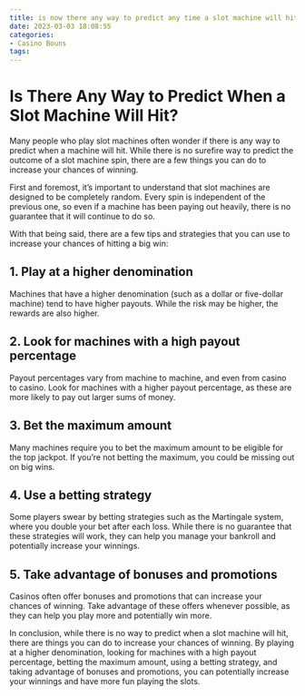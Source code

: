 ```yaml
---
title: is now there any way to predict any time a slot machine will hit tiger casino
date: 2023-03-03 18:08:55
categories:
- Casino Bouns
tags:
---
```

# Is There Any Way to Predict When a Slot Machine Will Hit?

Many people who play slot machines often wonder if there is any way to predict when a machine will hit. While there is no surefire way to predict the outcome of a slot machine spin, there are a few things you can do to increase your chances of winning.

First and foremost, it’s important to understand that slot machines are designed to be completely random. Every spin is independent of the previous one, so even if a machine has been paying out heavily, there is no guarantee that it will continue to do so.

With that being said, there are a few tips and strategies that you can use to increase your chances of hitting a big win:

## 1. Play at a higher denomination

Machines that have a higher denomination (such as a dollar or five-dollar machine) tend to have higher payouts. While the risk may be higher, the rewards are also higher.

## 2. Look for machines with a high payout percentage

Payout percentages vary from machine to machine, and even from casino to casino. Look for machines with a higher payout percentage, as these are more likely to pay out larger sums of money.

## 3. Bet the maximum amount

Many machines require you to bet the maximum amount to be eligible for the top jackpot. If you’re not betting the maximum, you could be missing out on big wins.

## 4. Use a betting strategy

Some players swear by betting strategies such as the Martingale system, where you double your bet after each loss. While there is no guarantee that these strategies will work, they can help you manage your bankroll and potentially increase your winnings.

## 5. Take advantage of bonuses and promotions

Casinos often offer bonuses and promotions that can increase your chances of winning. Take advantage of these offers whenever possible, as they can help you play more and potentially win more.

In conclusion, while there is no way to predict when a slot machine will hit, there are things you can do to increase your chances of winning. By playing at a higher denomination, looking for machines with a high payout percentage, betting the maximum amount, using a betting strategy, and taking advantage of bonuses and promotions, you can potentially increase your winnings and have more fun playing the slots.